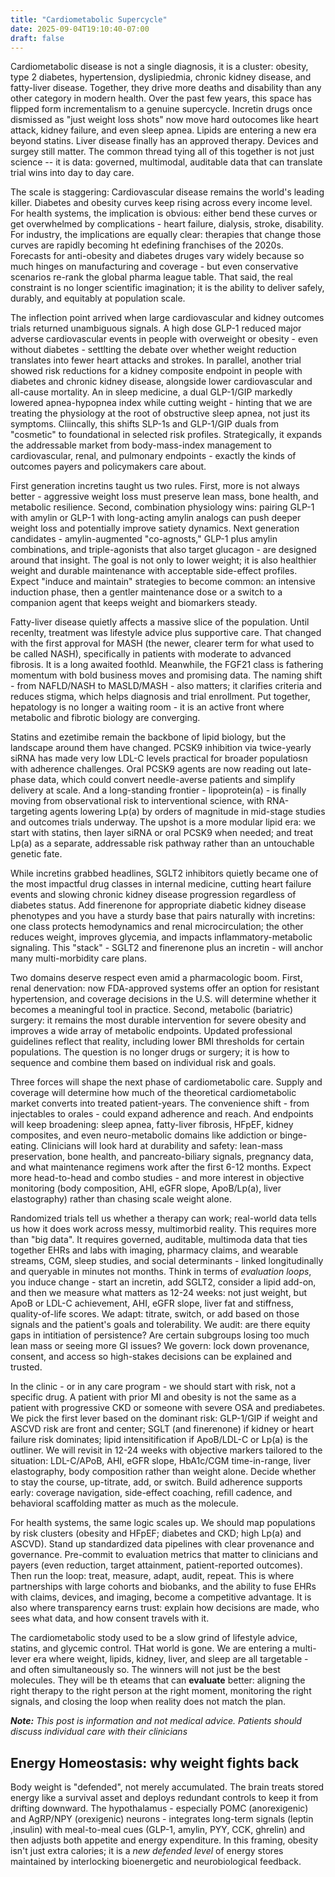 ```yaml
---
title: "Cardiometabolic Supercycle"
date: 2025-09-04T19:10:40-07:00
draft: false
---
```


Cardiometabolic disease is not a single diagnosis, it is a cluster: obesity, type 2 diabetes, hypertension, dyslipiedmia, chronic kidney disease, and fatty-liver disease. Together, they drive more deaths and disability than any other category in modern health. Over the past few years, this space has flipped form incrementalism to a genuine supercycle. Incretin drugs once dismissed as "just weight loss shots" now move hard outocomes like heart attack, kidney failure, and even sleep apnea. Lipids are entering a new era beyond statins. Liver disease finally has an approved therapy. Devices and surgey still matter. The common thread tying all of this together is not just science -- it is data: governed, multimodal, auditable data that can translate trial wins into day to day care. 

The scale is staggering: Cardiovascular disease remains the world's leading killer. Diabetes and obesity curves keep rising across every income level. For health systems, the implication is obvious: either bend these curves or get overwhelmed by complications - heart failure, dialysis, stroke, disability. For industry, the implications are equally clear: therapies that change those curves are rapidly becoming ht edefining franchises of the 2020s. Forecasts for anti-obesity and diabetes druges vary widely because so much hinges on manufacturing and coverage - but even conservative scenarios re-rank the global pharma league table. That said, the real constraint is no longer scientific imagination; it is the ability to deliver safely, durably, and equitably at population scale. 

The inflection point arrived when large cardiovascular and kidney outcomes trials returned unambiguous signals. A high dose GLP-1 reduced major adverse cardiovascular events in people with overweight or obesity - even without diabetes - settlting the debate over whether weight reduction translates into fewer heart attacks and strokes. In parallel, another trial showed risk reductions for a kidney composite endpoint in people with diabetes and chronic kidney disease, alongside lower cardiovascular and all-cause mortality. An in sleep medicine, a dual GLP-1/GIP markedly lowered apnea-hypopnea index while cutting weight - hinting that we are treating the physiology at the root of obstructive sleep apnea, not just its symptoms. Cliincally, this shifts SLP-1s and GLP-1/GIP duals from "cosmetic" to foundational in selected risk profiles. Strategically, it expands the addressable market from body-mass-index management to cardiovascular, renal, and pulmonary endpoints - exactly the kinds of outcomes payers and policymakers care about.

First generation incretins taught us two rules. First, more is not always better - aggressive weight loss must preserve lean mass, bone health, and metabolic resilience. Second, combination physiology wins: pairing GLP-1 with amylin or GLP-1 with long-acting amylin analogs can push deeper weight loss and potentially improve satiety dynamics. Next generation candidates - amylin-augmented "co-agnosts," GLP-1 plus amylin combinations, and triple-agonists that also target glucagon - are designed around that insight. The goal is not only to lower weight; it is also healthier weight and durable maintenance with acceptable side-effect profiles. Expect "induce and maintain" strategies to become common: an intensive induction phase, then a gentler maintenance dose or a switch to a companion agent that keeps weight and biomarkers steady. 

Fatty-liver disease quietly affects a massive slice of the population. Until recenlty, treatment was lifestyle advice plus supportive care. That changed with the first approval for MASH (the newer, clearer term for what used to be called NASH), specifically in patients with moderate to advanced fibrosis. It is a long awaited foothld. Meanwhile, the FGF21 class is fathering momentum with bold business moves and promising data. The naming shift - from NAFLD/NASH to MASLD/MASH - also matters; it clarifies criteria and reduces stigma, which helps diagnosis and trial enrollment. Put together, hepatology is no longer a waiting room - it is an active front where metabolic and fibrotic biology are converging. 

Statins and ezetimibe remain the backbone of lipid biology, but the landscape around them have changed. PCSK9 inhibition via twice-yearly siRNA has made very low LDL-C levels practical for broader populatiosn with adherence challenges. Oral PCSK9 agents are now reading out late-phase data, which could convert needle-averse patients and simplify delivery at scale. And a long-standing frontier - lipoprotein(a) - is finally moving from observational risk to interventional science, with RNA-targeting agents lowering Lp(a) by orders of magnitude in mid-stage studies and outcomes trials underway. The upshot is a more modular lipid era: we start with statins, then layer siRNA or oral PCSK9 when needed; and treat Lp(a) as a separate, addressable risk pathway rather than an untouchable genetic fate. 

While incretins grabbed headlines, SGLT2 inhibitors quietly became one of the most impactful drug classes in internal medicine, cutting heart failure events and slowing chronic kidney disease progression regardless of diabetes status. Add finerenone for appropriate diabetic kidney disease phenotypes and you have a sturdy base that pairs naturally with incretins: one class protects hemodynamics and renal microcirculation; the other reduces weight, improves glycemia, and impacts inflammatory-metabolic signaling. This "stack" - SGLT2 and finerenone plus an incretin - will anchor many multi-morbidity care plans. 

Two domains deserve respect even amid a pharmacologic boom. First, renal denervation: now FDA-approved systems offer an option for resistant hypertension, and coverage decisions in the U.S. will determine whether it becomes a meaningful tool in practice. Second, metabolic (bariatric) surgery: it remains the most durable intervention for severe obesity and improves a wide array of metabolic endpoints. Updated professional guidelines reflect that reality, including lower BMI thresholds for certain populations. The question is no longer drugs or surgery; it is how to sequence and combine them based on individual risk and goals. 

Three forces will shape the next phase of cardiometabolic care. Supply and coverage will determine how much of the theoretical cardiometabolic market converts into treated patient-years. The convenience shift - from injectables to orales - could expand adherence and reach. And endpoints will keep broadening: sleep apnea, fatty-liver fibrosis, HFpEF, kidney composites, and even neuro-metabolic domains like addiction or binge-eating. Clinicians will look hard at durability and safety: lean-mass preservation, bone health, and pancreato-biliary signals, pregnancy data, and what maintenance regimens work after the first 6-12 months. Expect more head-to-head and combo studies - and more interest in objective monitoring (body composition, AHI, eGFR slope, ApoB/Lp(a), liver elastography) rather than chasing scale weight alone.

Randomized trials tell us whether a therapy can work; real-world data tells us how it does work across messy, multimorbid reality. This requires more than "big data". It requires governed, auditable, multimoda data that ties together EHRs and labs with imaging, pharmacy claims, and wearable streams, CGM, sleep studies, and social determinants - linked longitudinally and queryable in minutes not months. Think in terms of _evaluation loops_, you induce change - start an incretin, add SGLT2, consider a lipid add-on, and then we measure what matters as 12-24 weeks: not just weight, but ApoB or LDL-C achievement, AHI, eGFR slope, liver fat and stiffness, quality-of-life scores. We adapt: titrate, switch, or add based on those signals and the patient's goals and tolerability. We audit: are there equity gaps in intitiation of persistence? Are certain subgroups losing too much lean mass or seeing more GI issues? We govern: lock down provenance, consent, and access so high-stakes decisions can be explained and trusted. 

In the clinic - or in any care program - we should start with risk, not a specific drug. A patient with prior MI and obesity is not the same as a patient with progressive CKD or someone with severe OSA and prediabetes. We pick the first lever based on the dominant risk: GLP-1/GIP if weight and ASCVD risk are front and center; SGLT (and finerenone) if kidney or heart failure risk dominates; lipid intensitification if ApoB/LDL-C or Lp(a) is the outliner. We will revisit in 12-24 weeks with objective markers tailored to the situation: LDL-C/APoB, AHI, eGFR slope, HbA1c/CGM time-in-range, liver elastography, body composition rather than weight alone. Decide whether to stay the course, up-titrate, add, or switch. Build adherence supports early: coverage navigation, side-effect coaching, refill cadence, and behavioral scaffolding matter as much as the molecule.

For health systems, the same logic scales up. We should map populations by risk clusters (obesity and HFpEF; diabetes and CKD; high Lp(a) and ASCVD). Stand up standardized data pipelines with clear provenance and governance. Pre-commit to evaluation metrics that matter to clinicians and payers (even reduction, target attainment, patient-reported outcomes). Then run the loop: treat, measure, adapt, audit, repeat. This is where partnerships with large cohorts and biobanks, and the ability to fuse EHRs with claims, devices, and imaging, become a competitive advantage. It is also where transparency earns trust: explain how decisions are made, who sees what data, and how consent travels with it. 

The cardiometabolic stody used to be a slow grind of lifestyle advice, statins, and glycemic control. THat world is gone. We are entering a multi-lever era where weight, lipids, kidney, liver, and sleep are all targetable - and often simultaneously so. The winners will not just be the best molecules. They will be th eteams that can **evaluate** better: aligning the right therapy to the right person at the right moment, monitoring the right signals, and closing the loop when reality does not match the plan. 

_**Note:** This post is information and not medical advice. Patients should discuss individual care with their clinicians_

## Energy Homeostasis: why weight fights back

Body weight is "defended", not merely accumulated. The brain treats stored energy like a survival asset and deploys redundant controls to keep it from drifting downward. The hypothalamus - especially POMC (anorexigenic) and AgRP/NPY (orexigenic) neurons - integrates long-term signals (leptin ,insulin) with meal-to-meal cues (GLP-1, amylin, PYY, CCK, ghrelin) and then adjusts both appetite and energy expenditure. In this framing, obesity isn't just extra calories; it is a _new defended level_ of energy stores maintained by interlocking bioenergetic and neurobiological feedback. 

